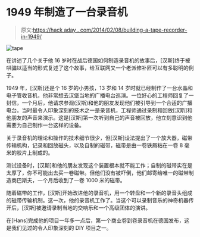 # 1949 年制造了一台录音机

> 原文:[https://hack aday . com/2014/02/08/building-a-tape-recorder-in-1949/](https://hackaday.com/2014/02/08/building-a-tape-recorder-in-1949/)

![tape](../Images/f3b72b861a2a5849737477fd12e6a24a.png)

在讲述了几个关于他 16 岁时在战后德国如何制造录音机的故事后，[汉斯]终于被哄骗以适当的形式复述了这个故事，给互联网又一个老派修补匠可以有多聪明的例子。

1949 年，[汉斯]还是个 16 岁的小男孩，13 岁和 14 岁时就已经制作了一台水晶和电子管收音机，他非常想去汉堡当地的广播电台巡演。一位好心的工程师回复了一封信，一个月后，他请求参观(汉斯)和他的朋友发现他们被引导到一个合适的广播电台。当时最令人印象深刻的技术之一是录音机，工程师通过录制和回放[汉斯]和他朋友的声音来演示。这是[汉斯]第一次听到自己的声音被回放，他立刻意识到他需要为自己制作一台这样的设备。

关于录音机的理论和操作的技术细节很少，但[汉斯]设法提出了一个放大器，磁带传输机构，记录和回放磁头，以及自制的磁带，磁带是由一卷铁屑粘在一卷 8 毫米的胶片上制成的。

测试设备时，[汉斯]和他的朋友发现这个装置根本就不能工作；自制的磁带实在是太厚了，你不可能出去买一卷磁带。但他们没有被吓倒，他们邮寄给唯一的磁带制造商巴斯夫，一个月后收到了一卷 1000 米的磁带。

随着磁带的工作，[汉斯]开始改进他的录音机，用一个转盘和一个新的录音头组成的磁带传输机制。这一次，他的录音机工作了。当这个可以录制音乐的神奇机器传开后，[汉斯]被邀请录制当地的交响乐和一个高级团体的演讲。

在[Hans]完成他的项目一年多一点后，第一个商业卷到卷录音机在德国发布，这是我们见过的令人印象深刻的 DIY 项目之一。